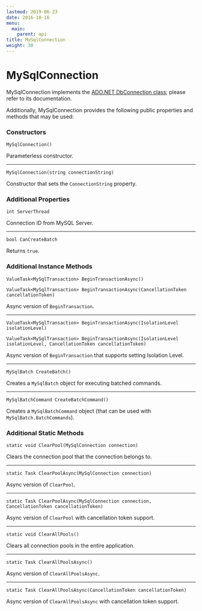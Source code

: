 ```yaml
---
lastmod: 2019-06-23
date: 2016-10-16
menu:
  main:
    parent: api
title: MySqlConnection
weight: 30
---
```


MySqlConnection
=================

MySqlConnection implements the [ADO.NET DbConnection class](https://docs.microsoft.com/en-us/dotnet/core/api/system.data.common.dbconnection);
please refer to its documentation.

Additionally, MySqlConnection provides the following public properties and methods that may be used:

### Constructors
`MySqlConnection()`

Parameterless constructor.
***
`MySqlConnection(string connectionString)`

Constructor that sets the `ConnectionString` property.

### Additional Properties
`int ServerThread`

Connection ID from MySQL Server.
***
`bool CanCreateBatch`

Returns `true`.

### Additional Instance Methods
`ValueTask<MySqlTransaction> BeginTransactionAsync()`

`ValueTask<MySqlTransaction> BeginTransactionAsync(CancellationToken cancellationToken)`

Async version of `BeginTransaction`.
***
`ValueTask<MySqlTransaction> BeginTransactionAsync(IsolationLevel isolationLevel)`

`ValueTask<MySqlTransaction> BeginTransactionAsync(IsolationLevel isolationLevel, CancellationToken cancellationToken)`

Async version of `BeginTransaction` that supports setting Isolation Level.
***
`MySqlBatch CreateBatch()`

Creates a `MySqlBatch` object for executing batched commands.
***
`MySqlBatchCommand CreateBatchCommand()`

Creates a `MySqlBatchCommand` object (that can be used with `MySqlBatch.BatchCommands`).

### Additional Static Methods
`static void ClearPool(MySqlConnection connection)`

Clears the connection pool that the connection belongs to.
***
`static Task ClearPoolAsync(MySqlConnection connection)`

Async version of `ClearPool`.
***
`static Task ClearPoolAsync(MySqlConnection connection, CancellationToken cancellationToken)`

Async version of `ClearPool` with cancellation token support.
***
`static void ClearAllPools()`

Clears all connection pools in the entire application.
***
`static Task ClearAllPoolsAsync()`

Async version of `ClearAllPoolsAsync`.
***
`static Task ClearAllPoolsAsync(CancellationToken cancellationToken)`

Async version of `ClearAllPoolsAsync` with cancellation token support.
